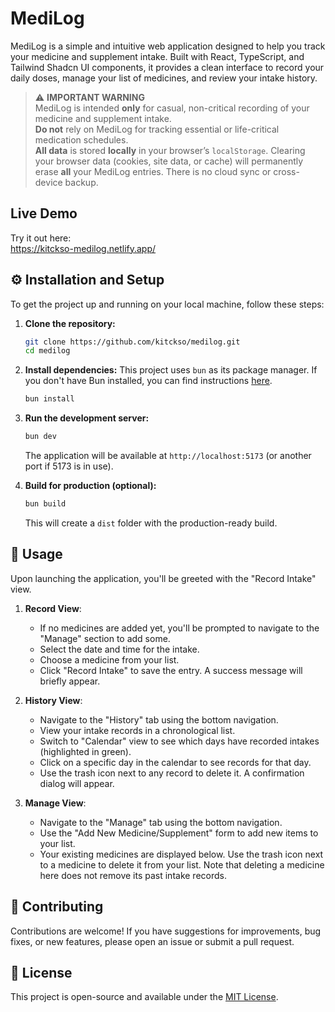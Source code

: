 # MediLog

MediLog is a simple and intuitive web application designed to help you track your medicine and supplement intake. Built with React, TypeScript, and Tailwind Shadcn UI components, it provides a clean interface to record your daily doses, manage your list of medicines, and review your intake history.

> ⚠️ **IMPORTANT WARNING**  
> MediLog is intended **only** for casual, non-critical recording of your medicine and supplement intake.  
> **Do not** rely on MediLog for tracking essential or life-critical medication schedules.  
> **All data** is stored **locally** in your browser’s `localStorage`. Clearing your browser data (cookies, site data, or cache) will permanently erase **all** your MediLog entries. There is no cloud sync or cross-device backup.  

## Live Demo

Try it out here:  
https://kitckso-medilog.netlify.app/

## ⚙️ Installation and Setup

To get the project up and running on your local machine, follow these steps:

1.  **Clone the repository:**
    ```bash
    git clone https://github.com/kitckso/medilog.git
    cd medilog
    ```

2.  **Install dependencies:**
    This project uses `bun` as its package manager. If you don't have Bun installed, you can find instructions [here](https://bun.sh/docs/installation).
    ```bash
    bun install
    ```

3.  **Run the development server:**
    ```bash
    bun dev
    ```
    The application will be available at `http://localhost:5173` (or another port if 5173 is in use).

4.  **Build for production (optional):**
    ```bash
    bun build
    ```
    This will create a `dist` folder with the production-ready build.

## 🚀 Usage

Upon launching the application, you'll be greeted with the "Record Intake" view.

1.  **Record View**:
    *   If no medicines are added yet, you'll be prompted to navigate to the "Manage" section to add some.
    *   Select the date and time for the intake.
    *   Choose a medicine from your list.
    *   Click "Record Intake" to save the entry. A success message will briefly appear.

2.  **History View**:
    *   Navigate to the "History" tab using the bottom navigation.
    *   View your intake records in a chronological list.
    *   Switch to "Calendar" view to see which days have recorded intakes (highlighted in green).
    *   Click on a specific day in the calendar to see records for that day.
    *   Use the trash icon next to any record to delete it. A confirmation dialog will appear.

3.  **Manage View**:
    *   Navigate to the "Manage" tab using the bottom navigation.
    *   Use the "Add New Medicine/Supplement" form to add new items to your list.
    *   Your existing medicines are displayed below. Use the trash icon next to a medicine to delete it from your list. Note that deleting a medicine here does not remove its past intake records.

## 🤝 Contributing

Contributions are welcome! If you have suggestions for improvements, bug fixes, or new features, please open an issue or submit a pull request.

## 📄 License

This project is open-source and available under the [MIT License](LICENSE).
